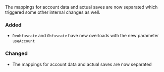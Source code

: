 The mappings for account data and actual saves are now separated which triggered some other internal changes as well.

### Added
* `Deobfuscate` and `Obfuscate` have new overloads with the new parameter `useAccount`

### Changed
* The mappings for account data and actual saves are now separated
